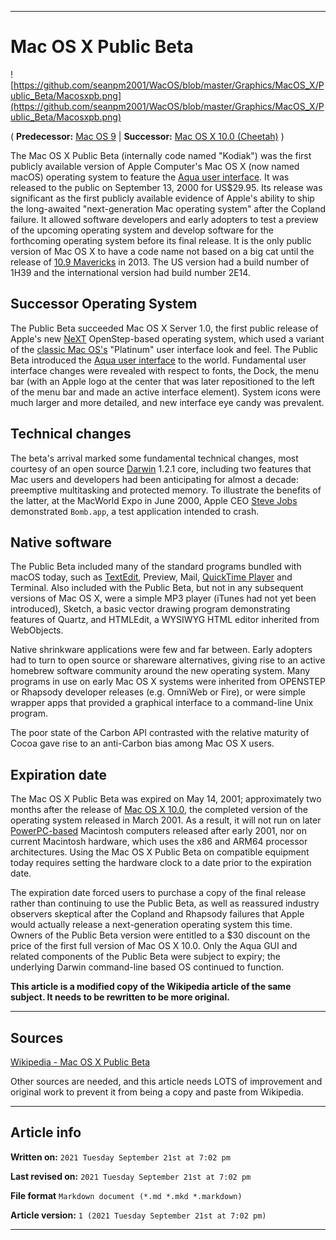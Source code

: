   
***

# Mac OS X Public Beta

<!--
<details>
<summary><p>[Click/tap here to expand/collapse</p>
<p>the dropdown containing the Mac OS X 10.0 logo</p></summary>

![https://github.com/seanpm2001/WacOS/blob/master/Graphics/iOS/IOS_6_logo_(2).png](https://github.com/seanpm2001/WacOS/blob/master/Graphics/iOS/IOS_6_logo_(2).png)

</details>
!-->

![https://github.com/seanpm2001/WacOS/blob/master/Graphics/MacOS_X/Public_Beta/Macosxpb.png](https://github.com/seanpm2001/WacOS/blob/master/Graphics/MacOS_X/Public_Beta/Macosxpb.png)

( **Predecessor:** [Mac OS 9](https://github.com/seanpm2001/WacOS/wiki/Mac-OS-9/) | **Successor:** [Mac OS X 10.0 (Cheetah)](https://github.com/seanpm2001/WacOS/wiki/Mac-OS-X-10-0-Cheetah/) )

The Mac OS X Public Beta (internally code named "Kodiak") was the first publicly available version of Apple Computer's Mac OS X (now named macOS) operating system to feature the [Aqua user interface](https://github.com/seanpm2001/WacOS/wiki/Aqua_(User_Interface)). It was released to the public on September 13, 2000 for US$29.95. Its release was significant as the first publicly available evidence of Apple's ability to ship the long-awaited "next-generation Mac operating system" after the Copland failure. It allowed software developers and early adopters to test a preview of the upcoming operating system and develop software for the forthcoming operating system before its final release. It is the only public version of Mac OS X to have a code name not based on a big cat until the release of [10.9 Mavericks](https://github.com/seanpm2001/WacOS/wiki/Mac-OS-X-10-9-Mavericks) in 2013. The US version had a build number of 1H39 and the international version had build number 2E14.

## Successor Operating System

The Public Beta succeeded Mac OS X Server 1.0, the first public release of Apple's new [NeXT](https://github.com/seanpm2001/WacOS/wiki/NeXT) OpenStep-based operating system, which used a variant of the [classic Mac OS's](https://github.com/seanpm2001/WacOS/wiki/Classic_Mac_OS/) "Platinum" user interface look and feel. The Public Beta introduced the [Aqua user interface](https://github.com/seanpm2001/WacOS/wiki/Aqua_(User_Interface)) to the world. Fundamental user interface changes were revealed with respect to fonts, the Dock, the menu bar (with an Apple logo at the center that was later repositioned to the left of the menu bar and made an active interface element). System icons were much larger and more detailed, and new interface eye candy was prevalent.

## Technical changes

The beta's arrival marked some fundamental technical changes, most courtesy of an open source [Darwin](https://github.com/seanpm2001/WacOS/wiki/Darwin/) 1.2.1 core, including two features that Mac users and developers had been anticipating for almost a decade: preemptive multitasking and protected memory. To illustrate the benefits of the latter, at the MacWorld Expo in June 2000, Apple CEO [Steve Jobs](https://github.com/seanpm2001/WacOS/wiki/Steve_Jobs) demonstrated `Bomb.app`, a test application intended to crash.

## Native software

The Public Beta included many of the standard programs bundled with macOS today, such as [TextEdit](https://github.com/seanpm2001/WacOS/wiki/TextEdit/), Preview, Mail, [QuickTime Player](https://github.com/seanpm2001/WacOS/wiki/QuickTime/) and Terminal. Also included with the Public Beta, but not in any subsequent versions of Mac OS X, were a simple MP3 player (iTunes had not yet been introduced), Sketch, a basic vector drawing program demonstrating features of Quartz, and HTMLEdit, a WYSIWYG HTML editor inherited from WebObjects.

Native shrinkware applications were few and far between. Early adopters had to turn to open source or shareware alternatives, giving rise to an active homebrew software community around the new operating system. Many programs in use on early Mac OS X systems were inherited from OPENSTEP or Rhapsody developer releases (e.g. OmniWeb or Fire), or were simple wrapper apps that provided a graphical interface to a command-line Unix program.

The poor state of the Carbon API contrasted with the relative maturity of Cocoa gave rise to an anti-Carbon bias among Mac OS X users.

## Expiration date

The Mac OS X Public Beta was expired on May 14, 2001; approximately two months after the release of [Mac OS X 10.0](https://github.com/seanpm2001/WacOS/wiki/Mac-OS-X-10-0-Cheetah/), the completed version of the operating system released in March 2001. As a result, it will not run on later [PowerPC-based](https://github.com/seanpm2001/WacOS/wiki/PowerPC/) Macintosh computers released after early 2001, nor on current Macintosh hardware, which uses the x86 and ARM64 processor architectures. Using the Mac OS X Public Beta on compatible equipment today requires setting the hardware clock to a date prior to the expiration date.

The expiration date forced users to purchase a copy of the final release rather than continuing to use the Public Beta, as well as reassured industry observers skeptical after the Copland and Rhapsody failures that Apple would actually release a next-generation operating system this time. Owners of the Public Beta version were entitled to a $30 discount on the price of the first full version of Mac OS X 10.0. Only the Aqua GUI and related components of the Public Beta were subject to expiry; the underlying Darwin command-line based OS continued to function.

**This article is a modified copy of the Wikipedia article of the same subject. It needs to be rewritten to be more original.**

***

## Sources

[Wikipedia - Mac OS X Public Beta](https://en.wikipedia.org/wiki/Mac_OS_X_Public_Beta/)

Other sources are needed, and this article needs LOTS of improvement and original work to prevent it from being a copy and paste from Wikipedia.

***

## Article info

**Written on:** `2021 Tuesday September 21st at 7:02 pm`

**Last revised on:** `2021 Tuesday September 21st at 7:02 pm`

**File format** `Markdown document (*.md *.mkd *.markdown)`

**Article version:** `1 (2021 Tuesday September 21st at 7:02 pm)`

***

